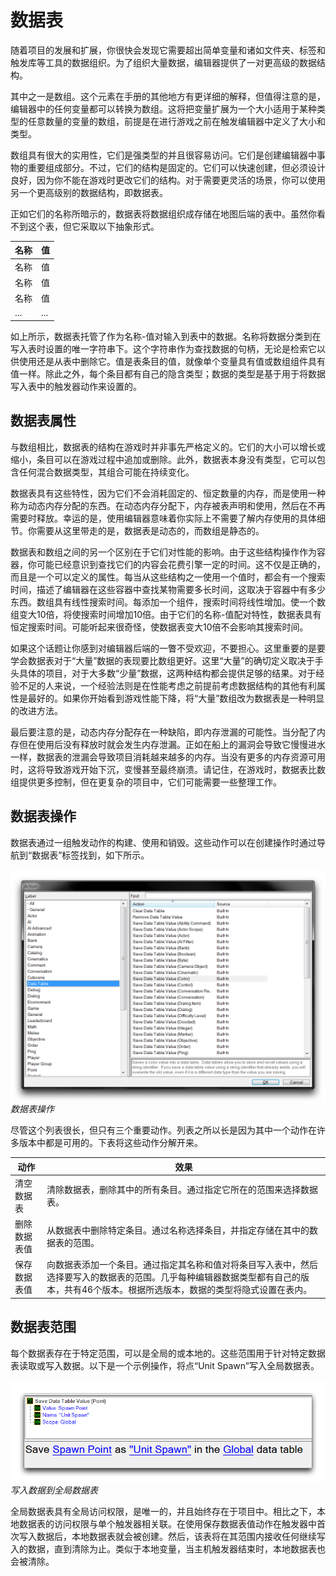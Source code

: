 # 数据表

随着项目的发展和扩展，你很快会发现它需要超出简单变量和诸如文件夹、标签和触发库等工具的数据组织。为了组织大量数据，编辑器提供了一对更高级的数据结构。

其中之一是数组。这个元素在手册的其他地方有更详细的解释，但值得注意的是，编辑器中的任何变量都可以转换为数组。这将把变量扩展为一个大小适用于某种类型的任意数量的变量的数组，前提是在进行游戏之前在触发编辑器中定义了大小和类型。

数组具有很大的实用性，它们是强类型的并且很容易访问。它们是创建编辑器中事物的重要组成部分。不过，它们的结构是固定的。它们可以快速创建，但必须设计良好，因为你不能在游戏时更改它们的结构。对于需要更灵活的场景，你可以使用另一个更高级别的数据结构，即数据表。

正如它们的名称所暗示的，数据表将数据组织成存储在地图后端的表中。虽然你看不到这个表，但它采取以下抽象形式。

| 名称 | 值 |
| ---- | ----- |
| 名称 | 值 |
| 名称 | 值 |
| 名称 | 值 |
| ...  | ...   |

如上所示，数据表托管了作为名称-值对输入到表中的数据。名称将数据分类到在写入表时设置的唯一字符串下。这个字符串作为查找数据的句柄，无论是检索它以供使用还是从表中删除它。值是表条目的值，就像单个变量具有值或数组组件具有值一样。除此之外，每个条目都有自己的隐含类型；数据的类型是基于用于将数据写入表中的触发器动作来设置的。

## 数据表属性

与数组相比，数据表的结构在游戏时并非事先严格定义的。它们的大小可以增长或缩小，条目可以在游戏过程中追加或删除。此外，数据表本身没有类型，它可以包含任何混合数据类型，其组合可能在持续变化。

数据表具有这些特性，因为它们不会消耗固定的、恒定数量的内存，而是使用一种称为动态内存分配的东西。在动态内存分配下，内存被表声明和使用，然后在不再需要时释放。幸运的是，使用编辑器意味着你实际上不需要了解内存使用的具体细节。你需要从这里带走的是，数据表是动态的，而数组是静态的。

数据表和数组之间的另一个区别在于它们对性能的影响。由于这些结构操作作为容器，你可能已经意识到查找它们的内容会花费引擎一定的时间。这不仅是正确的，而且是一个可以定义的属性。每当从这些结构之一使用一个值时，都会有一个搜索时间，描述了编辑器在这些容器中查找某物需要多长时间，这取决于容器中有多少东西。数组具有线性搜索时间。每添加一个组件，搜索时间将线性增加。使一个数组变大10倍，将使搜索时间增加10倍。由于它们的名称-值配对特性，数据表具有恒定搜索时间。可能听起来很奇怪，使数据表变大10倍不会影响其搜索时间。

如果这个话题让你感到对编辑器后端的一瞥不受欢迎，不要担心。这里重要的是要学会数据表对于“大量”数据的表现要比数组更好。这里“大量”的确切定义取决于手头具体的项目，对于大多数“少量”数据，这两种结构都会提供足够的结果。对于经验不足的人来说，一个经验法则是在性能考虑之前提前考虑数据结构的其他有利属性是最好的。如果你开始看到游戏性能下降，将“大量”数组改为数据表是一种明显的改进方法。

最后要注意的是，动态内存分配存在一种缺陷，即内存泄漏的可能性。当分配了内存但在使用后没有释放时就会发生内存泄漏。正如在船上的漏洞会导致它慢慢进水一样，数据表的泄漏会导致项目消耗越来越多的内存。当没有更多的内存资源可用时，这将导致游戏开始下沉，变慢甚至最终崩溃。请记住，在游戏时，数据表比数组提供更多控制，但在更复杂的项目中，它们可能需要一些整理工作。

## 数据表操作

数据表通过一组触发动作的构建、使用和销毁。这些动作可以在创建操作时通过导航到“数据表”标签找到，如下所示。

[![数据表操作](./resources/041_Data_Tables1.png)](./resources/041_Data_Tables1.png)
*数据表操作*

尽管这个列表很长，但只有三个重要动作。列表之所以长是因为其中一个动作在许多版本中都是可用的。下表将这些动作分解开来。

| 动作                | 效果                                                                                                                                                                                                                                                                                                                                                        |
| ----------------------- | ------------------------------------------------------------------------------------------------------------------------------------------------------------------------------------------------------------------------------------------------------------------------------------------------------------------------------------------------------------- |
| 清空数据表        | 清除数据表，删除其中的所有条目。通过指定它所在的范围来选择数据表。                                                                                                                                                                                                                                          |
| 删除数据表值 | 从数据表中删除特定条目。通过名称选择条目，并指定存储在其中的数据表的范围。                                                                                                                                                                                                                         |
| 保存数据表值   | 向数据表添加一个条目。通过指定其名称和值对将条目写入表中，然后选择要写入的数据表的范围。几乎每种编辑器数据类型都有自己的版本，共有46个版本。根据所选版本，数据的类型将隐式设置在表内。 |

## 数据表范围

每个数据表存在于特定范围，可以是全局的或本地的。这些范围用于针对特定数据表读取或写入数据。以下是一个示例操作，将点“Unit Spawn”写入全局数据表。

[![写入数据到全局数据表](./resources/041_Data_Tables2.png)](./resources/041_Data_Tables2.png)
*写入数据到全局数据表*

全局数据表具有全局访问权限，是唯一的，并且始终存在于项目中。相比之下，本地数据表的访问权限与单个触发器相关联。在使用保存数据表值动作在触发器中首次写入数据后，本地数据表就会被创建。然后，该表将在其范围内接收任何继续写入的数据，直到清除为止。类似于本地变量，当主机触发器结束时，本地数据表也会被清除。